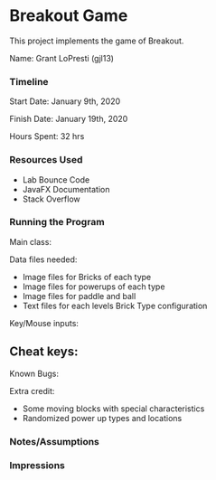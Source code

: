 Breakout Game
====

This project implements the game of Breakout.

Name: Grant LoPresti (gjl13)

### Timeline

Start Date: January 9th, 2020

Finish Date: January 19th, 2020

Hours Spent: 32 hrs

### Resources Used
- Lab Bounce Code
- JavaFX Documentation
- Stack Overflow

### Running the Program

Main class:

Data files needed: 
- Image files for Bricks of each type
- Image files for powerups of each type
- Image files for paddle and ball
- Text files for each levels Brick Type configuration

Key/Mouse inputs:

Cheat keys:
- 

Known Bugs:

Extra credit:
- Some moving blocks with special characteristics
- Randomized power up types and locations 

### Notes/Assumptions


### Impressions

